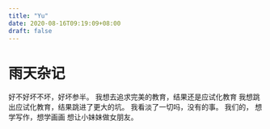 ```yaml
---
title: "Yu"
date: 2020-08-16T09:19:09+08:00
draft: false
---
```


# 雨天杂记

好不好坏不坏，好坏参半。
我想去追求完美的教育，结果还是应试化教育
我想跳出应试化教育，结果跳进了更大的坑。
我看淡了一切吗，没有的事。
我们的，
想学写作，想学画画
想让小妹妹做女朋友。
